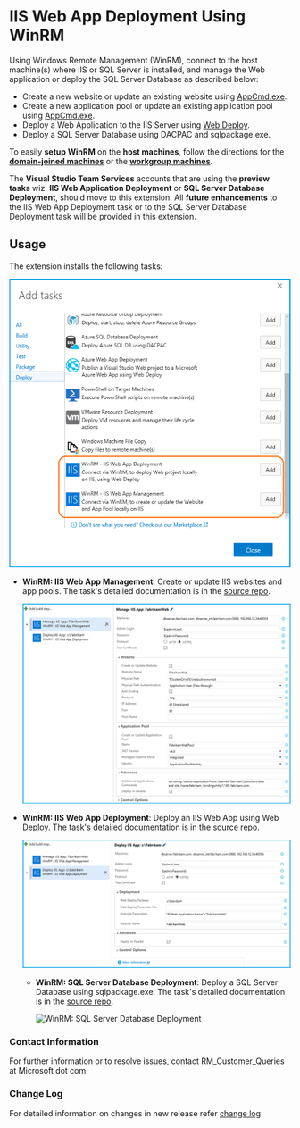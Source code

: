 # **IIS Web App Deployment Using WinRM**

Using Windows Remote Management (WinRM), connect to the host machine(s) where IIS or SQL Server is installed, and manage the Web application or deploy the SQL Server Database as described below:

 - Create a new website or update an existing website using [AppCmd.exe](http://www.iis.net/learn/get-started/getting-started-with-iis/getting-started-with-appcmdexe).
 - Create a new application pool or update an existing application pool using [AppCmd.exe](http://www.iis.net/learn/get-started/getting-started-with-iis/getting-started-with-appcmdexe).
 - Deploy a Web Application to the IIS Server using [Web Deploy](http://www.iis.net/downloads/microsoft/web-deploy).
 - Deploy a SQL Server Database using DACPAC and sqlpackage.exe.

To easily **setup WinRM** on the **host machines**, follow the directions for the **[domain-joined machines](https://www.visualstudio.com/en-us/docs/release/examples/other-servers/net-to-vm)** or the **[workgroup machines](https://www.visualstudio.com/en-us/docs/release/examples/other-servers/net-to-workgroup-vm)**.

The **Visual Studio Team Services** accounts that are using the **preview tasks** wiz. **IIS Web Application Deployment** or **SQL Server Database Deployment**, should move to this extension. All **future enhancements** to the IIS Web App Deployment task or to the SQL Server Database Deployment task will be provided in this extension.

## **Usage**

The extension installs the following tasks:

  ![IIS Web App Deployment Using WinRM](Images/IISWebDeploymentTasks.png)

- **WinRM: IIS Web App Management**: Create or update IIS websites and app pools. The task's detailed documentation is in the [source repo](http://aka.ms/IISMgmt).

  ![WinRM: IIS Web App Management](Images/IISWebManagement.png)

- **WinRM: IIS Web App Deployment**: Deploy an IIS Web App using Web Deploy. The task's detailed documentation is in the [source repo](http://aka.ms/IISWebDeploy).

  ![WinRM: IIS Web App Deployment](Images/IISWebDeployment.png)

  - **WinRM: SQL Server Database Deployment**: Deploy a SQL Server Database using sqlpackage.exe. The task's detailed documentation is in the [source repo](https://aka.ms/SQLDBDeploy).

    ![WinRM: SQL Server Database Deployment](Images/SQLDBDeployment.png)

### **Contact Information**

For further information or to resolve issues, contact RM_Customer_Queries at Microsoft dot com.

### **Change Log**

For detailed information on changes in new release refer [change log](https://aka.ms/iisextnchangelog)

